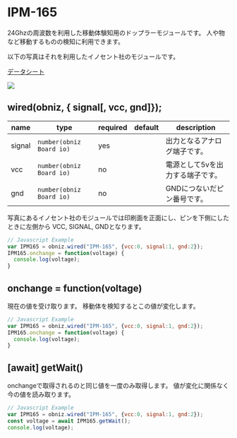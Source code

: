 # IPM-165

24Ghzの周波数を利用した移動体験知用のドップラーモジュールです。
人や物など移動するものの検知に利用できます。

以下の写真はそれを利用したイノセント社のモジュールです。

[データシート](https://manualzz.com/doc/15328561/ist2011-001-r2)

![](image.jpg)

## wired(obniz, { signal[, vcc, gnd]});

name | type | required | default | description
--- | --- | --- | --- | ---
signal | `number(obniz Board io)` | yes |  &nbsp; | 出力となるアナログ端子です。
vcc | `number(obniz Board io)` | no |  &nbsp; | 電源として5vを出力する端子です。
gnd | `number(obniz Board io)` | no |  &nbsp; | GNDにつないだピン番号です。

写真にあるイノセント社のモジュールでは印刷面を正面にし、ピンを下側にしたときに左側から VCC, SIGNAL, GNDとなります。

```Javascript
// Javascript Example
var IPM165 = obniz.wired("IPM-165", {vcc:0, signal:1, gnd:2});
IPM165.onchange = function(voltage) {
  console.log(voltage);
}
```

## onchange = function(voltage)

現在の値を受け取ります。
移動体を検知するとこの値が変化します。

```Javascript
// Javascript Example
var IPM165 = obniz.wired("IPM-165", {vcc:0, signal:1, gnd:2});
IPM165.onchange = function(voltage) {
  console.log(voltage);
}
```

## [await] getWait()

onchangeで取得されるのと同じ値を一度のみ取得します。
値が変化に関係なく今の値を読み取ります。

```Javascript
// Javascript Example
var IPM165 = obniz.wired("IPM-165", {vcc:0, signal:1, gnd:2});
const voltage = await IPM165.getWait();
console.log(voltage);
```